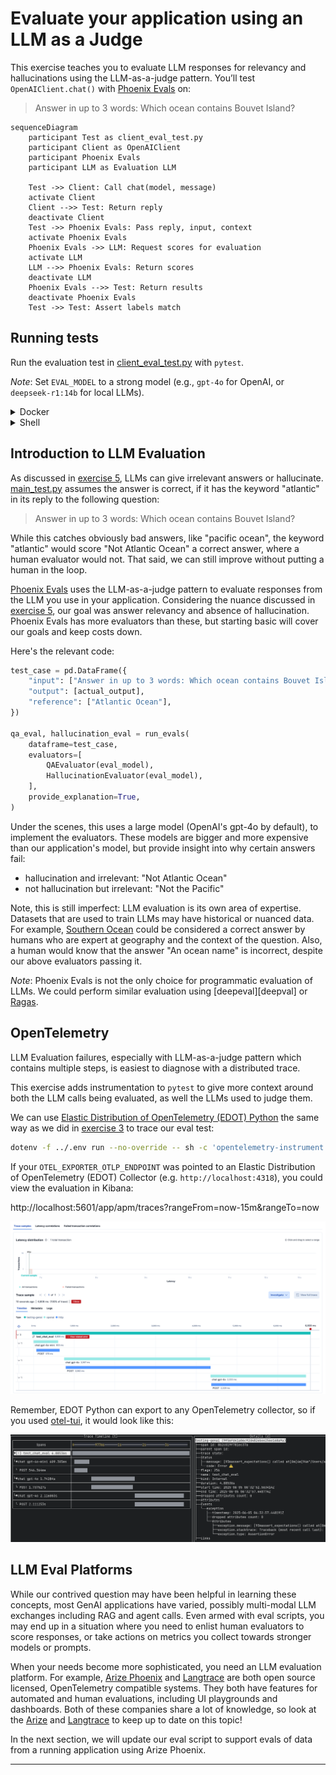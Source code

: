 # Evaluate your application using an LLM as a Judge

This exercise teaches you to evaluate LLM responses for relevancy and
hallucinations using the LLM-as-a-judge pattern. You’ll test
`OpenAIClient.chat()` with [Phoenix Evals][phoenix-evals] on:
> Answer in up to 3 words: Which ocean contains Bouvet Island?

```mermaid
sequenceDiagram
    participant Test as client_eval_test.py
    participant Client as OpenAIClient
    participant Phoenix Evals
    participant LLM as Evaluation LLM

    Test ->> Client: Call chat(model, message)
    activate Client
    Client -->> Test: Return reply
    deactivate Client
    Test ->> Phoenix Evals: Pass reply, input, context
    activate Phoenix Evals
    Phoenix Evals ->> LLM: Request scores for evaluation
    activate LLM
    LLM -->> Phoenix Evals: Return scores
    deactivate LLM
    Phoenix Evals -->> Test: Return results
    deactivate Phoenix Evals
    Test ->> Test: Assert labels match
```

## Running tests

Run the evaluation test in [client_eval_test.py](client_eval_test.py) with
`pytest`.

*Note*: Set `EVAL_MODEL` to a strong model (e.g., `gpt-4o` for OpenAI, or
`deepseek-r1:14b` for local LLMs).

<details>
<summary>Docker</summary>

```bash
docker compose run --build --rm eval-test
```

</details>

<details>
<summary>Shell</summary>


Install dependencies:
```bash
pip install -r requirements.txt
pip install -r requirements-dev.txt
```

Bootstrap instrumentation:
```bash
edot-bootstrap --action=install
```

Run the test:
```bash
dotenv -f ../.env run --no-override -- sh -c 'opentelemetry-instrument pytest -m eval'
```

</details>

## Introduction to LLM Evaluation

As discussed in [exercise 5](../05-test), LLMs can give irrelevant answers or
hallucinate. [main_test.py](main_test.py) assumes the answer is correct, if it
has the keyword "atlantic" in its reply to the following question:
> Answer in up to 3 words: Which ocean contains Bouvet Island?

While this catches obviously bad answers, like "pacific ocean", the keyword
"atlantic" would score "Not Atlantic Ocean" a correct answer, where a human
evaluator would not. That said, we can still improve without putting a human
in the loop.

[Phoenix Evals][phoenix-evals] uses the LLM-as-a-judge pattern to evaluate responses from
the LLM you use in your application. Considering the nuance discussed in
[exercise 5](../05-test), our goal was answer relevancy and absence of
hallucination. Phoenix Evals has more evaluators than these, but starting basic will
cover our goals and keep costs down.

Here's the relevant code:
```python
test_case = pd.DataFrame({
    "input": ["Answer in up to 3 words: Which ocean contains Bouvet Island?"],
    "output": [actual_output],
    "reference": ["Atlantic Ocean"],
})

qa_eval, hallucination_eval = run_evals(
    dataframe=test_case,
    evaluators=[
        QAEvaluator(eval_model),
        HallucinationEvaluator(eval_model),
    ],
    provide_explanation=True,
)
```

Under the scenes, this uses a large model (OpenAI's gpt-4o by default), to
implement the evaluators. These models are bigger and more expensive than our
application's model, but provide insight into why certain answers fail:
* hallucination and irrelevant: "Not Atlantic Ocean"
* not hallucination but irrelevant: "Not the Pacific"

Note, this is still imperfect: LLM evaluation is its own area of expertise.
Datasets that are used to train LLMs may have historical or nuanced data. For
example, [Southern Ocean][southern-ocean] could be considered a correct answer
by humans who are expert at geography and the context of the question. Also, a
human would know that the answer "An ocean name" is incorrect, despite our
above evaluators passing it.

*Note*: Phoenix Evals is not the only choice for programmatic evaluation of LLMs.
We could perform similar evaluation using [deepeval][deepval] or [Ragas][ragas].

## OpenTelemetry

LLM Evaluation failures, especially with LLM-as-a-judge pattern which contains
multiple steps, is easiest to diagnose with a distributed trace.

This exercise adds instrumentation to `pytest` to give more context around both the
LLM calls being evaluated, as well the LLMs used to judge them.

We can use [Elastic Distribution of OpenTelemetry (EDOT) Python][edot-python]
the same way as we did in [exercise 3](../03-opentelemetry) to trace our eval
test:

```bash
dotenv -f ../.env run --no-override -- sh -c 'opentelemetry-instrument pytest -m eval'
```

If your `OTEL_EXPORTER_OTLP_ENDPOINT` was pointed to an Elastic Distribution of
OpenTelemetry (EDOT) Collector (e.g. `http://localhost:4318`), you could view
the evaluation in Kibana:

http://localhost:5601/app/apm/traces?rangeFrom=now-15m&rangeTo=now

![Kibana screenshot](kibana.png)

Remember, EDOT Python can export to any OpenTelemetry collector, so if you used
[otel-tui][otel-tui], it would look like this:

![otel-tui screenshot](otel-tui.png)

## LLM Eval Platforms

While our contrived question may have been helpful in learning these concepts,
most GenAI applications have varied, possibly multi-modal LLM exchanges
including RAG and agent calls. Even armed with eval scripts,
you may end up in a situation where you need to enlist human evaluators to
score responses, or take actions on metrics you collect towards stronger models
or prompts.

When your needs become more sophisticated, you need an LLM evaluation platform.
For example, [Arize Phoenix][phoenix] and [Langtrace][langtrace] are both open
source licensed, OpenTelemetry compatible systems. They both have features for
automated and human evaluations, including UI playgrounds and dashboards. Both
of these companies share a lot of knowledge, so look at the [Arize][arize-blog]
and [Langtrace][langtrace-blog] to keep up to date on this topic! 

In the next section, we will update our eval script to support evals of data
from a running application using Arize Phoenix.

---
[prev]: ../06-http-replay
[deepeval]: https://docs.confident-ai.com/
[phoenix-evals]: https://arize.com/docs/phoenix/evaluation/llm-evals
[ragas]: https://docs.ragas.io
[southern-ocean]: https://en.wikipedia.org/wiki/Southern_Ocean
[edot-python]: https://github.com/elastic/elastic-otel-python
[otel-tui]: https://github.com/ymtdzzz/otel-tui
[phoenix]: https://docs.arize.com/phoenix
[langtrace]: https://langtrace.ai/
[arize-blog]: https://arize.com/blog/
[langtrace-blog]: https://www.langtrace.ai/blog
